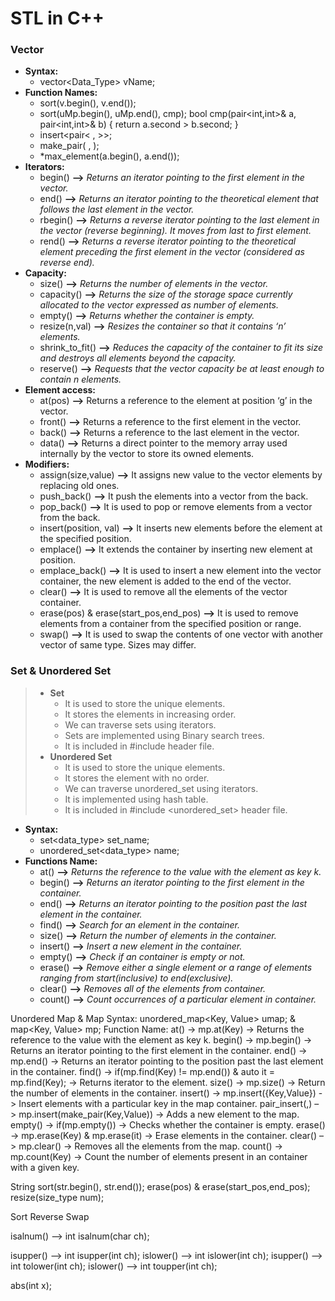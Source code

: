 # STL in C++

### Vector
  - **Syntax:**
      - vector<Data_Type> vName;
  - **Function Names:**
      - sort(v.begin(), v.end());
      - sort(uMp.begin(), uMp.end(), cmp);	bool cmp(pair<int,int>& a, pair<int,int>& b) { return a.second > b.second; }
      - insert<pair< , >>;
      - make_pair( , );
      - *max_element(a.begin(), a.end());
  - **Iterators:**
      - begin()		**–>**  *Returns an iterator pointing to the first element in the vector.*
      - end() 		**–>**	*Returns an iterator pointing to the theoretical element that follows the last element in the vector.*
      - rbegin() 	**–>**	*Returns a reverse iterator pointing to the last element in the vector (reverse beginning). It moves from last to first element.*
      - rend() 		**–>**	*Returns a reverse iterator pointing to the theoretical element preceding the first element in the vector (considered as reverse end).*
  - **Capacity:**
      - size()			    **–>**	*Returns the number of elements in the vector.*
      - capacity() 		  **–>**	*Returns the size of the storage space currently allocated to the vector expressed as number of elements.*
      - empty() 		    **–>**	*Returns whether the container is empty.*
      - resize(n,val) 	**–>**	*Resizes the container so that it contains ‘n’ elements.*
      - shrink_to_fit() **–>**	*Reduces the capacity of the container to fit its size and destroys all elements beyond the capacity.*
      - reserve() 		  **–>**	*Requests that the vector capacity be at least enough to contain n elements.*
  - **Element access:**
      - at(pos) 	**–>**	Returns a reference to the element at position ‘g’ in the vector.
      - front() 	**–>**	Returns a reference to the first element in the vector.
      - back() 		**–>**	Returns a reference to the last element in the vector.
      - data() 		**–>**	Returns a direct pointer to the memory array used internally by the vector to store its owned elements.
  - **Modifiers:**
      - assign(size,value)						        **–>**	It assigns new value to the vector elements by replacing old ones.
      - push_back()								            **–>**	It push the elements into a vector from the back.
      - pop_back()								            **–>**	It is used to pop or remove elements from a vector from the back.
      - insert(position, val)					        **–>**	It inserts new elements before the element at the specified position.
      - emplace()								              **–>**	It extends the container by inserting new element at position.
      - emplace_back()							          **–>**	It is used to insert a new element into the vector container, the new element is added to the end of the vector.
      - clear()									              **–>**	It is used to remove all the elements of the vector container.
      - erase(pos) & erase(start_pos,end_pos)	**–>**	It is used to remove elements from a container from the specified position or range.
      - swap()									              **–>**	It is used to swap the contents of one vector with another vector of same type. Sizes may differ.
		
### Set & Unordered Set
>  - **Set**
>    -  It is used to store the unique elements.
>    -  It stores the elements in increasing order.
>    -  We can traverse sets using iterators.
>    -  Sets are implemented using Binary search trees.
>    -  It is included in #include <set> header file.
>  - **Unordered Set**
>    - It is used to store the unique elements.
>    - It stores the element with no order.
>    - We can traverse unordered_set using iterators.
>    - It is implemented using hash table.
>    - It is included in #include <unordered_set> header file.
  - **Syntax:**
    - set<data_type> set_name;
    - unordered_set<data_type> name;
  - **Functions Name:**
    - at()		  **–>**	*Returns the reference to the value with the element as key k.*
    - begin()		**–>**	*Returns an iterator pointing to the first element in the container.*
    - end()		  **–>**	*Returns an iterator pointing to the position past the last element in the container.*
    - find()		**–>**	*Search for an element in the container.*
    - size()		**–>**	*Return the number of elements in the container.*
    - insert()	**–>**	*Insert a new element in the container.*
    - empty()		**–>**	*Check if an container is empty or not.*
    - erase()		**–>**	*Remove either a single element or a range of elements ranging from start(inclusive) to end(exclusive).*
    - clear()		**–>**	*Removes all of the elements from container.*
    - count()		**–>**	*Count occurrences of a particular element in container.*
		
		
Unordered Map & Map
	Syntax:
		unordered_map<Key, Value> umap;		& 	map<Key, Value> mp;
	Function Name:
		at()			->	mp.at(Key)												->	Returns the reference to the value with the element as key k.
		begin()			->	mp.begin()												->	Returns an iterator pointing to the first element in the container.
		end()			->	mp.end()												->	Returns an iterator pointing to the position past the last element in the container.
		find()			->	if(mp.find(Key) != mp.end()) & auto it = mp.find(Key);	->	Returns iterator to the element.
		size()			->	mp.size()												->	Return the number of elements in the container.
		insert()		->	mp.insert({Key,Value})									->	Insert elements with a particular key in the map container.
		pair_insert(,)	–>	mp.insert(make_pair(Key,Value))							->	Adds a new element to the map.
		empty()			->	if(mp.empty())											->	Checks whether the container is empty.
		erase()			->	mp.erase(Key) & mp.erase(it)							->	Erase elements in the container.
		clear()			–>	mp.clear()												->	Removes all the elements from the map.
		count()			->	mp.count(Key)											->	Count the number of elements present in an container with a given key.


String
	 sort(str.begin(), str.end());
	 erase(pos) & erase(start_pos,end_pos);
	 resize(size_type num);
	 
	 
	 
	 
	 


Sort
Reverse
Swap

isalnum() -->  int isalnum(char ch);

isupper() -->  int isupper(int ch);
islower() -->  int islower(int ch);
isupper() -->  int tolower(int ch);
islower() -->  int toupper(int ch);

abs(int x);


